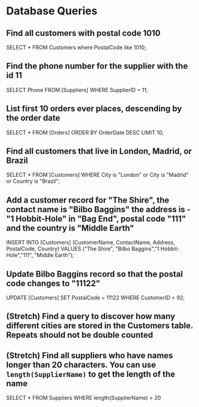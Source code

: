 # Database Queries

## Find all customers with postal code 1010

SELECT * FROM Customers
where PostalCode like 1010;

## Find the phone number for the supplier with the id 11

SELECT Phone FROM [Suppliers]
WHERE SupplierID = 11;

## List first 10 orders ever places, descending by the order date

SELECT * FROM [Orders]
ORDER BY OrderDate DESC LIMIT 10;

## Find all customers that live in London, Madrid, or Brazil

SELECT * FROM [Customers]
WHERE City is "London" or City is "Madrid" or Country is "Brazil";

## Add a customer record for "The Shire", the contact name is "Bilbo Baggins" the address is -"1 Hobbit-Hole" in "Bag End", postal code "111" and the country is "Middle Earth"

INSERT INTO [Customers] (CustomerName, ContactName, Address, PostalCode, Country)
VALUES ("The Shire", "Bilbo Baggins","1 Hobbit-Hole","111", "Middle Earth");

## Update Bilbo Baggins record so that the postal code changes to "11122"

UPDATE [Customers]
SET PostalCode = 11122
WHERE CustomerID = 92;

## (Stretch) Find a query to discover how many different cities are stored in the Customers table. Repeats should not be double counted



## (Stretch) Find all suppliers who have names longer than 20 characters. You can use `length(SupplierName)` to get the length of the name

SELECT * FROM Suppliers WHERE length(SupplierName) > 20
